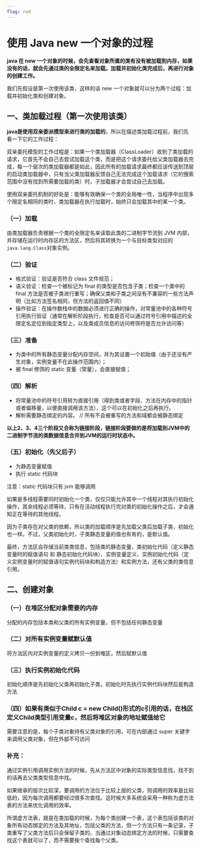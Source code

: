 ```yaml
---
flag: red
---
```

# 使用 Java new 一个对象的过程


**java 在 new 一个对象的时候，会先查看对象所属的类有没有被加载到内存，如果没有的话，就会先通过类的全限定名来加载。加载并初始化类完成后，再进行对象的创建工作。**

我们先假设是第一次使用该类，这样的话 new 一个对象就可以分为两个过程：加载并初始化类和创建对象。

## 一、类加载过程（第一次使用该类）

**java是使用双亲委派模型来进行类的加载的**，所以在描述类加载过程前，我们先看一下它的工作过程：

双亲委托模型的工作过程是：如果一个类加载器（ClassLoader）收到了类加载的请求，它首先不会自己去尝试加载这个类，而是把这个请求委托给父类加载器去完成，每一个层次的类加载器都是如此，因此所有的加载请求最终都应该传送到顶层的启动类加载器中，只有当父类加载器反馈自己无法完成这个加载请求（它的搜索范围中没有找到所需要加载的类）时，子加载器才会尝试自己去加载。

使用双亲委托机制的好处是：能够有效确保一个类的全局唯一性，当程序中出现多个限定名相同的类时，类加载器在执行加载时，始终只会加载其中的某一个类。

### （一）加载
由类加载器负责根据一个类的全限定名来读取此类的二进制字节流到 JVM 内部，并存储在运行时内存区的方法区，然后将其转换为一个与目标类型对应的`java.lang.Class`对象实例。

### （二）验证
- 格式验证：验证是否符合 class 文件规范；
- 语义验证：检查一个被标记为 final 的类型是否包含子类；检查一个类中的 final 方法是否被子类进行重写；确保父类和子类之间没有不兼容的一些方法声明（比如方法签名相同，但方法的返回值不同）
- 操作验证：在操作数栈中的数据必须进行正确的操作，对常量池中的各种符号引用执行验证（通常在解析阶段执行，检查是否可以通过符号引用中描述的全限定名定位到指定类型上，以及类成员信息的访问修饰符是否允许访问等）

### （三）准备
- 为类中的所有静态变量分配内存空间，并为其设置一个初始值（由于还没有产生对象，实例变量不在此操作范围内）；
- 被 final 修饰的 static 变量（常量），会直接赋值；

### （四）解析
  - 将常量池中的符号引用转为直接引用（得到类或者字段、方法在内存中的指针或者偏移量，以便直接调用该方法），这个可以在初始化之后再执行。
  - 解析需要静态绑定的内容。 // 所有不会被重写的方法和域都会被静态绑定

**以上2、3、4三个阶段又合称为链接阶段，链接阶段要做的是将加载到JVM中的二进制字节流的类数据信息合并到JVM的运行时状态中。**

### （五）初始化（先父后子）
- 为静态变量赋值
- 执行 static 代码块

注意：static 代码块只有 jvm 能够调用

如果是多线程需要同时初始化一个类，仅仅只能允许其中一个线程对其执行初始化操作，其余线程必须等待，只有在活动线程执行完对类的初始化操作之后，才会通知正在等待的其他线程。

因为子类存在对父类的依赖，所以类的加载顺序是先加载父类后加载子类，初始化也一样。不过，父类初始化时，子类静态变量的值也有有的，是默认值。

最终，方法区会存储当前类类信息，包括类的静态变量、类初始化代码（定义静态变量时的赋值语句 和 静态初始化代码块）、实例变量定义、实例初始化代码（定义实例变量时的赋值语句实例代码块和构造方法）和实例方法，还有父类的类信息引用。

## 二、创建对象

### （一）在堆区分配对象需要的内存

分配的内存包括本类和父类的所有实例变量，但不包括任何静态变量

### （二）对所有实例变量赋默认值

将方法区内对实例变量的定义拷贝一份到堆区，然后赋默认值

### （三）执行实例初始化代码

初始化顺序是先初始化父类再初始化子类，初始化时先执行实例代码块然后是构造方法

### （四）如果有类似于Child c = new Child()形式的c引用的话，在栈区定义Child类型引用变量c，然后将堆区对象的地址赋值给它

需要注意的是，每个子类对象持有父类对象的引用，可在内部通过 super 关键字来调用父类对象，但在外部不可访问

### 补充：

通过实例引用调用实例方法的时候，先从方法区中对象的实际类型信息找，找不到的话再去父类类型信息中找。

如果继承的层次比较深，要调用的方法位于比较上层的父类，则调用的效率是比较低的，因为每次调用都要经过很多次查找。这时候大多系统会采用一种称为虚方法表的方法来优化调用的效率。

所谓虚方法表，就是在类加载的时候，为每个类创建一个表，这个表包括该类的对象所有动态绑定的方法及其地址，包括父类的方法，但一个方法只有一条记录，子类重写了父类方法后只会保留子类的。当通过对象动态绑定方法的时候，只需要查找这个表就可以了，而不需要挨个查找每个父类。